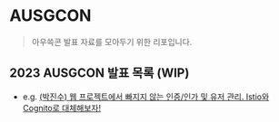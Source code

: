 # AUSGCON

> 아우쓱콘 발표 자료를 모아두기 위한 리포입니다.

## 2023 AUSGCON 발표 목록 (WIP)

- e.g. [(박진수) 웹 프로젝트에서 빠지지 않는 인증/인가 및 유저 관리. Istio와 Cognito로 대체해보자!](#2023-ausgcon-발표-목록-wip)
